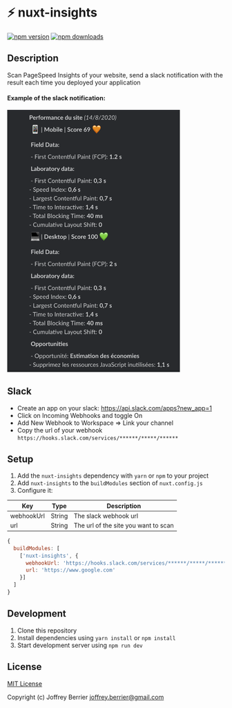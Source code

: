 # ⚡ nuxt-insights

[![npm version][npm-version-src]][npm-version-href]
[![npm downloads][npm-downloads-src]][npm-downloads-href]

## Description
Scan PageSpeed Insights of your website, send a slack notification with the result each time you deployed your application

#### Example of the slack notification:
<img src="https://github.com/joffreyBerrier/insights-module/blob/master/example/example.png" width="400">

## Slack
- Create an app on your slack: https://api.slack.com/apps?new_app=1
- Click on Incoming Webhooks and toggle On
- Add New Webhook to Workspace => Link your channel
- Copy the url of your webhook `https://hooks.slack.com/services/******/*****/******`

## Setup

1. Add the `nuxt-insights` dependency with `yarn` or `npm` to your project
2. Add `nuxt-insights` to the `buildModules` section of `nuxt.config.js`
3. Configure it:

Key                 | Type       | Description
--------------------|------------|-------------------------
  webhookUrl        | String     | The slack webhook url
  url               | String     | The url of the site you want to scan


```js
{
  buildModules: [
    ['nuxt-insights', {
      webhookUrl: 'https://hooks.slack.com/services/******/*****/******',
      url: 'https://www.google.com'
    }]
  ]
}
```

## Development

1. Clone this repository
2. Install dependencies using `yarn install` or `npm install`
3. Start development server using `npm run dev`

## License

[MIT License](./LICENSE)

Copyright (c) Joffrey Berrier <joffrey.berrier@gmail.com>

<!-- Badges -->
[npm-version-src]: https://img.shields.io/npm/dt/nuxt-insights.svg?style=flat-square
[npm-version-href]: https://www.npmjs.com/package/nuxt-insights

[npm-downloads-src]: https://img.shields.io/npm/v/nuxt-insights/latest.svg?style=flat-square
[npm-downloads-href]: https://www.npmjs.com/package/nuxt-insights
